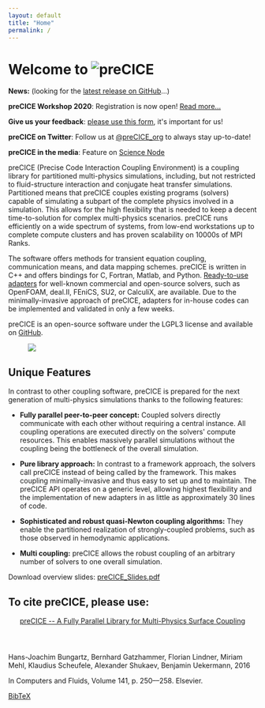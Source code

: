 ```yaml
---
layout: default
title: "Home"
permalink: /
---
```



# Welcome to <img src="../assets/precice.png" alt="preCICE">

<p id="latest-release">
    <!-- This will be replaced by the handleResponse() when the page is loaded -->
    <strong>News:</strong> (looking for the <a href="https://github.com/precice/precice/releases/latest">latest release on GitHub</a>...)
</p>

**preCICE Workshop 2020**: Registration is now open! [Read more...](preCICE2020/)

**Give us your feedback**: [please use this form](https://precice.typeform.com/to/IeiyKF), it's important for us!

**preCICE on Twitter**: Follow us at [@preCICE_org](https://twitter.com/preCICE_org) to always stay up-to-date!

**preCICE in the media**: Feature on [Science Node](https://sciencenode.org/feature/exafsa.php)

preCICE (Precise Code Interaction Coupling Environment) is a coupling library for partitioned multi-physics simulations, including, but not restricted to fluid-structure interaction and conjugate heat transfer simulations. Partitioned means that preCICE couples existing programs (solvers) capable of simulating a subpart of the complete physics involved in a simulation. This allows for the high flexibility that is needed to keep a decent time-to-solution for complex multi-physics scenarios. preCICE runs efficiently on a wide spectrum of systems, from low-end workstations up to complete compute clusters and has proven scalability on 10000s of MPI Ranks.

The software offers methods for transient equation coupling, communication means, and data mapping schemes. preCICE is written in C++ and offers bindings for C, Fortran, Matlab, and Python. [Ready-to-use adapters](codes) for well-known commercial and open-source solvers, such as OpenFOAM, deal.II, FEniCS, SU2, or CalculiX, are available. Due to the minimally-invasive approach of preCICE, adapters for in-house codes can be implemented and validated in only a few weeks.

preCICE is an open-source software under the LGPL3 license and available on [GitHub](https://github.com/precice/precice).

<figure class="text-center">
  <img src="../assets/precice_overview.png">
</figure>

## Unique Features

In contrast to other coupling software, preCICE is prepared for the next generation of multi-physics simulations thanks to the following features:

+ **Fully parallel peer-to-peer concept:** Coupled solvers directly communicate with each other without requiring a central instance. All coupling operations are executed directly on the solvers' compute resources. This enables massively parallel simulations without the coupling being the bottleneck of the overall simulation.

+ **Pure library approach:** In contrast to a framework approach, the solvers call preCICE instead of being called by the framework. This makes coupling minimally-invasive and thus easy to set up and to maintain. The preCICE API operates on a generic level, allowing highest flexibility and the implementation of new adapters in as little as approximately 30 lines of code.

+ **Sophisticated and robust quasi-Newton coupling algorithms:** They enable the partitioned realization of strongly-coupled problems, such as those  observed in hemodynamic applications.

+ **Multi coupling:** preCICE allows the robust coupling of an arbitrary number of solvers to one overall simulation.

Download overview slides: [preCICE_Slides.pdf](https://github.com/precice/precice.github.io/tree/master/material/slides/preCICE_Slides.pdf) 

## To cite preCICE, please use:  
<div class="publications">
<article class="publication">
  <header>
    <a href="http://www.sciencedirect.com/science/article/pii/S0045793016300974">preCICE -- A Fully Parallel Library for Multi-Physics Surface Coupling</a>
  </header>
  <section>
    <span class="authors">Hans-Joachim Bungartz, Bernhard Gatzhammer, Florian Lindner, Miriam Mehl, Klaudius Scheufele, Alexander Shukaev, Benjamin Uekermann</span>,
    <span class="year">2016</span>
    <p>In Computers and Fluids, Volume 141, p. 250––258. Elsevier.</p>
  </section>
  <footer>
    <a class="button" href="../assets/precice.bib">BibTeX</a>
  </footer>
</article>
</div>

